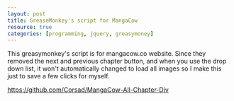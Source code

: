 ```yaml
---
layout: post
title: GreaseMonkey's script for MangaCow
resource: true
categories: [programming, jquery, greasymoney]
---
```


This greasymonkey's script is for mangacow.co website. 
Since they removed the next and previous chapter button,
and when you use the drop down list, it won't automatically
changed to load all images so I make this just to save a
few clicks for myself.

https://github.com/Corsad/MangaCow-All-Chapter-Div
